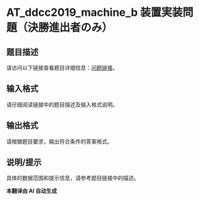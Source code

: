 # AT_ddcc2019_machine_b 装置実装問題（決勝進出者のみ）

## 题目描述

请访问以下链接查看题目详细信息：[问题链接](https://atcoder.jp/contests/ddcc2019-machine/tasks/ddcc2019_machine_b)。

## 输入格式

请仔细阅读链接中的题目描述及输入格式说明。

## 输出格式

请根据题目要求，输出符合条件的答案格式。

## 说明/提示

具体的数据范围和提示信息，请参考题目链接中的描述。

 **本翻译由 AI 自动生成**